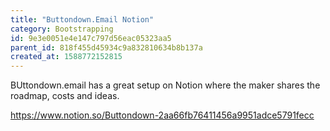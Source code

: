 ```yaml
---
title: "Buttondown.Email Notion"
category: Bootstrapping
id: 9e3e0051e4e147c797d56eac05323aa5
parent_id: 818f455d45934c9a832810634b8b137a
created_at: 1588772152815
---
```


BUttondown.email has a great setup on Notion where the maker shares the roadmap, costs and ideas.

https://www.notion.so/Buttondown-2aa66fb76411456a9951adce5791fecc
    